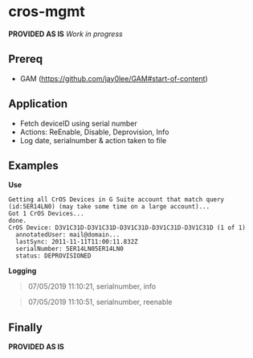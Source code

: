 # cros-mgmt

**PROVIDED AS IS**
 *Work in progress*

## Prereq
* GAM (https://github.com/jay0lee/GAM#start-of-content) 

## Application
* Fetch deviceID using serial number
* Actions: ReEnable, Disable, Deprovision, Info
* Log date, serialnumber & action taken to file

## Examples
**Use**
```PS
Getting all CrOS Devices in G Suite account that match query (id:5ER14LN0) (may take some time on a large account)...
Got 1 CrOS Devices...
done.
CrOS Device: D3V1C31D-D3V1C31D-D3V1C31D-D3V1C31D-D3V1C31D (1 of 1)
  annotatedUser: mail@domain...
  lastSync: 2011-11-11T11:00:11.832Z
  serialNumber: 5ER14LN05ER14LN0
  status: DEPROVISIONED
```

**Logging**
>07/05/2019 11:10:21, serialnumber, info

>07/05/2019 11:10:51, serialnumber, reenable

## Finally
**PROVIDED AS IS**
